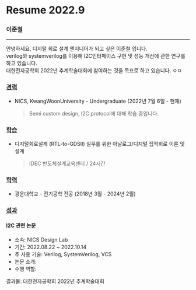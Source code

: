 # Resume 2022.9

### 이준철
---
안녕하세요, 디지털 회로 설계 엔지니어가 되고 싶은 이준철 입니다.  
verilog와 systemverilog를 이용해 I2C인터페이스 구현 및 성능 개선에 관한 연구를 하고 있습니다.  
대한전자공학회 2022년 추계학술대회에 참여하는 것을 목표로 하고 있습니다.
ㅇㅇ

### <u>경력</u>
- NICS, KwangWoonUniversity - Undergraduate (2022년 7월 6일 - 현재)  
   > Semi custom design, I2C protocol에 대해 학습 중입니다.

### <u>학습</u>
- 디지털회로설계 (RTL-to-GDSII) 실무를 위한 아날로그/디지털 집적회로 이론 및 설계  
   > IDEC 반도체설계교육센터 / 24시간  

### <u>학력</u>  
- 광운대학교 - 전기공학 전공 (2018년 3월 - 2024년 2월)

### <u>성과</u>  
#### I2C 관련 논문  
- 소속: NICS Design Lab
- 기간: 2022.08.22 ~ 2022.10.14
- 주 사용 기술: Verilog, SystemVerilog, VCS
- 논문 소개:
- 수행 역할:  

결과물: 대한전자공학회 2022년 추계학술대회  




<!---
challengingJC/challengingJC is a ✨ special ✨ repository because its `README.md` (this file) appears on your GitHub profile.
You can click the Preview link to take a look at your changes.
--->
